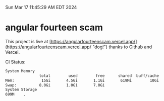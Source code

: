 Sun Mar 17 11:45:29 AM EDT 2024

# angular fourteen scam


This project is live at [https://angularfourteenscam.vercel.app/](https://angularfourteenscam.vercel.app/ "dog!") thanks to Github and Vercel.

CI Status: 

```bash
System Memory
               total        used        free      shared  buff/cache   available
Mem:            15Gi       4.5Gi       1.1Gi       619Mi        10Gi        10Gi
Swap:          8.0Gi       1.0Gi       7.0Gi
System Storage
699M	.
```
